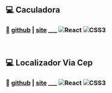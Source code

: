 ## :computer: Caculadora
### :eyes: [github](https://github.com/d7pimenta/calculadora-app) | [site](https://d7pimenta.github.io/calculadora-app/) ___ ![React](https://img.shields.io/badge/react-%2320232a.svg?style=for-the-badge&logo=react&logoColor=%2361DAFB) ![CSS3](https://img.shields.io/badge/css3-%231572B6.svg?style=for-the-badge&logo=css3&logoColor=white)
  
<br/> 

## :computer: Localizador Via Cep
### :eyes: [github](https://github.com/d7pimenta/localizador-via-cep) | [site](https://d7pimenta.github.io/localizador-via-cep/) ___ ![React](https://img.shields.io/badge/react-%0D1117.svg?style=for-the-badge&logo=react&logoColor=%2361DAFB) ![CSS3](https://img.shields.io/badge/css3-%0D1117.svg?style=for-the-badge&logo=css3&logoColor=white)
